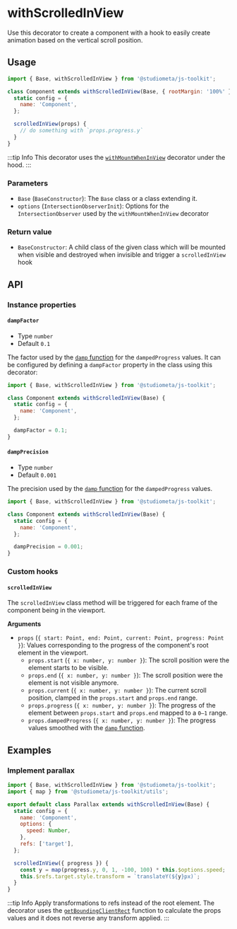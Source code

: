 # withScrolledInView

Use this decorator to create a component with a hook to easily create animation based on the vertical scroll position.

## Usage

```js {1,3,8-10}
import { Base, withScrolledInView } from '@studiometa/js-toolkit';

class Component extends withScrolledInView(Base, { rootMargin: '100%' }) {
  static config = {
    name: 'Component',
  };

  scrolledInView(props) {
    // do something with `props.progress.y`
  }
}
```

:::tip Info
This decorator uses the [`withMountWhenInView`](./withMountWhenInView.html) decorator under the hood.
:::

### Parameters

- `Base` (`BaseConstructor`): The `Base` class or a class extending it.
- `options` (`IntersectionObserverInit`): Options for the `IntersectionObserver` used by the `withMountWhenInView` decorator

### Return value

- `BaseConstructor`: A child class of the given class which will be mounted when visible and destroyed when invisible and trigger a `scrolledInView` hook

## API

### Instance properties

#### `dampFactor`

- Type `number`
- Default `0.1`

The factor used by the [`damp` function](/utils/math/damp.md) for the `dampedProgress` values. It can be configured by defining a `dampFactor` property in the class using this decorator:

```js {8}
import { Base, withScrolledInView } from '@studiometa/js-toolkit';

class Component extends withScrolledInView(Base) {
  static config = {
    name: 'Component',
  };

  dampFactor = 0.1;
}
```

#### `dampPrecision`

- Type `number`
- Default `0.001`

The precision used by the [`damp` function](/utils/math/damp.md) for the `dampedProgress` values.

```js {8}
import { Base, withScrolledInView } from '@studiometa/js-toolkit';

class Component extends withScrolledInView(Base) {
  static config = {
    name: 'Component',
  };

  dampPrecision = 0.001;
}
```

### Custom hooks

#### `scrolledInView`

The `scrolledInView` class method will be triggered for each frame of the component being in the viewport.

**Arguments**

- `props` (`{ start: Point, end: Point, current: Point, progress: Point }`): Values corresponding to the progress of the component's root element in the viewport.
  - `props.start` (`{ x: number, y: number }`): The scroll position were the element starts to be visible.
  - `props.end` (`{ x: number, y: number }`): The scroll position were the element is not visible anymore.
  - `props.current` (`{ x: number, y: number }`): The current scroll position, clamped in the `props.start` and `props.end` range.
  - `props.progress` (`{ x: number, y: number }`): The progress of the element between `props.start` and `props.end` mapped to a `0–1` range.
  - `props.dampedProgress` (`{ x: number, y: number }`): The progress values smoothed with the [`damp` function](/utils/math/damp.md).

## Examples

### Implement parallax

```js {13-16}
import { Base, withScrolledInView } from '@studiometa/js-toolkit';
import { map } from '@studiometa/js-toolkit/utils';

export default class Parallax extends withScrolledInView(Base) {
  static config = {
    name: 'Component',
    options: {
      speed: Number,
    },
    refs: ['target'],
  };

  scrolledInView({ progress }) {
    const y = map(progress.y, 0, 1, -100, 100) * this.$options.speed;
    this.$refs.target.style.transform = `translateY(${y}px)`;
  }
}
```

:::tip Info
Apply transformations to refs instead of the root element. The decorator uses the [`getBoundingClientRect`](https://developer.mozilla.org/en-US/docs/Web/API/Element/getBoundingClientRect) function to calculate the props values and it does not reverse any transform applied.
:::
